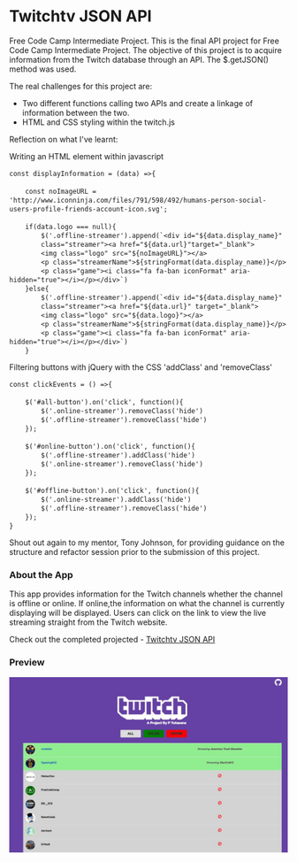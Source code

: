 # Twitchtv JSON API
Free Code Camp Intermediate Project.
This is the final API project for Free Code Camp Intermediate Project. The objective of this project is to acquire information from the Twitch database through an API. The $.getJSON() method was used.

The real challenges for this project are:
* Two different functions calling two APIs and create a linkage of information between the two.
* HTML and CSS styling within the twitch.js

Reflection on what I've learnt:

Writing an HTML element within javascript

```
const displayInformation = (data) =>{

    const noImageURL = 'http://www.iconninja.com/files/791/598/492/humans-person-social-users-profile-friends-account-icon.svg';
        
    if(data.logo === null){
        $('.offline-streamer').append(`<div id="${data.display_name}" 
        class="streamer"><a href="${data.url}"target="_blank">
        <img class="logo" src="${noImageURL}"></a>
        <p class="streamerName">${stringFormat(data.display_name)}</p>
        <p class="game"><i class="fa fa-ban iconFormat" aria-hidden="true"></i></p></div>`)
    }else{
        $('.offline-streamer').append(`<div id="${data.display_name}" 
        class="streamer"><a href="${data.url}" target="_blank">
        <img class="logo" src="${data.logo}"></a>
        <p class="streamerName">${stringFormat(data.display_name)}</p>
        <p class="game"><i class="fa fa-ban iconFormat" aria-hidden="true"></i></p></div>`)
    }
```

Filtering buttons with jQuery with the CSS 'addClass' and 'removeClass'

```
const clickEvents = () =>{

    $('#all-button').on('click', function(){
        $('.online-streamer').removeClass('hide')
        $('.offline-streamer').removeClass('hide')
    });
    
    $('#online-button').on('click', function(){
        $('.offline-streamer').addClass('hide')
        $('.online-streamer').removeClass('hide')        
    });
    
    $('#offline-button').on('click', function(){
        $('.online-streamer').addClass('hide')
        $('.offline-streamer').removeClass('hide')
    });
}
```
Shout out again to my mentor, Tony Johnson, for providing guidance on the structure and refactor session prior to the submission of this project. 

### About the App
This app provides information for the Twitch channels whether the channel is offline or online. If online,the information on what the channel is currently displaying will be displayed. Users can click on the link to view the live streaming straight from the Twitch website.

Check out the completed projected - [Twitchtv JSON API](https://promie.github.io/twitch/)

### Preview
![alt text](https://github.com/promie/twitch/blob/master/img/preview.JPG "Main App")
